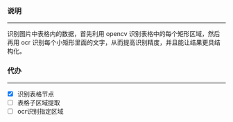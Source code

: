 
### 说明
---
识别图片中表格内的数据，首先利用 opencv 识别表格中的每个矩形区域，然后再用 ocr 识别每个小矩形里面的文字，从而提高识别精度，并且能让结果更具结构化。

### 代办
---
- [x] 识别表格节点
- [ ] 表格子区域提取
- [ ] ocr识别指定区域
